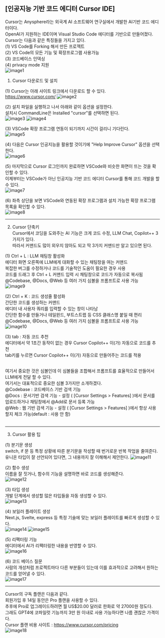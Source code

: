 ## [인공지능 기반 코드 에디터 Cursor IDE]

Cursor는 Anysphere라는 외국계 AI 소프트웨어 연구실에서 개발한 AI기반 코드 에디터이다.   
OpenAI가 지원하는 IDE이며 Visual Studio Code 에디터를 기반으로 만들어졌다.   
Cursor는 다음과 같은 특징들을 가지고 있다.   
(1) VS Code를 Forking 해서 만든 프로젝트   
(2) VS Code의 모든 기능 및 확장프로그램 사용가능   
(3) 코드베이스 인덱싱   
(4) privacy mode 지원   
![image1](https://github.com/user-attachments/assets/ecf67783-35d3-4f08-8f74-44e4f16bab53)
<br/>

1. Cursor 다운로드 및 설치
   
(1) Cursor는 아래 사이트 링크에서 다운로드 할 수 있다.   
https://www.cursor.com/
![image2](https://github.com/user-attachments/assets/63941868-ddad-40d2-b8c3-0e8ca8a3e8a1)
<br/>
     
(2) 설치 파일을 실행하고 나서 아래와 같이 옵션을 설정한다.   
설치시 CommandLine은 Installed "cursor"를 선택하면 된다.   
![image3](https://github.com/user-attachments/assets/051c0240-5810-45e7-9510-31565d9bf41d)
![image4](https://github.com/user-attachments/assets/be02fb75-9b5a-4504-9ddb-5803be72dbf2)
<br/> 
                
(3) VSCode 확장 프로그램 연동이 되기까지 시간이 걸리니 기다린다.               
![image5](https://github.com/user-attachments/assets/462616e2-91cd-43e6-92a4-47d52d87349a)
<br/>
        
(4) 다음은 Cursor 인공지능을 활용할 것이기에 "Help Improve Cursor" 옵션을 선택한다.     
![image6](https://github.com/user-attachments/assets/77832587-23b6-4570-932d-de473c554d73)
<br/>
                               
(5) 마지막으로 Cursor 로그인까지 완료하면 VSCode와 비슷한 화면이 뜨는 것을 확인할 수 있다.   
이제부터는 VSCode가 아닌 인공지능 기반 코드 에디터 Cursor를 통해 코드 개발을 할 수 있다.    
![image7](https://github.com/user-attachments/assets/a549b08f-7fc0-4cdf-a682-be9c7f9faae8)
<br/>

(6) 좌측 상단을 보면 VSCode와 연동된 확장 프로그램과 설치 가능한 확장 프로그램 목록을 확인할 수 있다.      
![image8](https://github.com/user-attachments/assets/79cfe797-4f5b-42ac-a076-f9bd73fe0835)
<br/>

---

2. Cursor 단축키   
Cursor에서 코딩을 도와주는 AI 기능은 크게 코드 수정, LLM Chat, Copilot++ 3가지가 있다.    
따라서 커맨드도 많이 외우지 않아도 되고 딱 3가지 커맨드만 알고 있으면 된다.

(1) Ctrl + L : LLM 채팅창 활성화      
에디터 화면 오른쪽에 LLM에게 대화할 수 있는 채팅창을 여는 커맨드      
복잡한 버그를 수정하거나 코드를 기술적인 도움이 필요한 경우 사용      
코드를 드래그 후 Ctrl + L 커맨드 입력 시 채팅창으로 코드가 자동으로 복사됨      
@Codebase, @Docs, @Web 등 여러 가지 심볼을 프롬프트로 사용 가능      
![image9](https://github.com/user-attachments/assets/728c0fe6-c67b-46ad-8f68-342e968a7f85)
<br/>

(2) Ctrl + K : 코드 생성줄 활성화      
간단한 코드를 생성하는 커맨드      
에디터 내 사용자 쿼리를 입력할 수 있는 창이 나타남      
간단한 함수를 만들거나 테일윈드, 부트스트랩 등 CSS 클래스명 붙일 때 편리      
@Codebase, @Docs, @Web 등 여러 가지 심볼을 프롬프트로 사용 가능         
![image10](https://github.com/user-attachments/assets/854633f6-53c3-4c52-a042-e06c7ff62a2a)
<br/>

(3) tab : 자동 코드 추천   
에디터에서 약 1초간 동작이 없는 경우 Cursor Copilot++ 이(가) 자동으로 코드를 추천   
tab키를 누르면 Cursor Copilot++ 이(가) 자동으로 만들어주는 코드를 적용   
<br/>

여기서 중요한 것은 심볼인데 이 심볼들을 조합해서 프롬프트를 효율적으로 만들어서 LLM에게 전달 할 수 있다.    
여기서는 대표적으로 중요한 심볼 3가지만 소개하겠다.   
@Codebase : 코드베이스 기반 검색 기능   
@Docs : 문서기반 검색 기능 - 설정 ( [Cursor Settings > Features] )에서 문서를 업로드하거나 채팅창에서 @Add로 문서 등록 가능   
@Web : 웹 기반 검색 기능 - 설정  ( [Cursor Settings > Features] )에서 항상 사용할지 체크 가능(default : 사용 안 함)   
<br/>

---

3. Cursor 활용 팁
   
(1) 분기문 생성   
switch, if 문 등 특정 상황에 따른 분기문을 작성할 때 번거로운 반복 작업을 줄여준다.    
유니온 타입이 잘 선언되어 있다면, 그 내용까지 잘 이해해서 제안한다.
![image11](https://github.com/user-attachments/assets/b242c7dc-e404-46cb-8860-39ec479cbec9)
<br/>

(2) 함수 생성   
이름을 잘 짓거나, 함수의 기능을 설명하면 바로 코드를 생성해준다.   
![image12](https://github.com/user-attachments/assets/5fdc3add-7b60-4ab6-9918-48b77f089503)
<br/>

(3) 타입 생성   
개발 단계에서 생성할 많은 타입들을 자동 생성할 수 있다.   
![image13](https://github.com/user-attachments/assets/c01d246f-ee37-4a30-b638-8144b55b7088)
<br/>

(4) 보일러 플레이트 생성   
Next.js, Svelte, express 등 특정 기술에 맞는 보일러 플레이트를 빠르게 생성할 수 있다.   
![image14](https://github.com/user-attachments/assets/eb273736-fc7c-4391-a593-5b3f0dbb04f4)
![image15](https://github.com/user-attachments/assets/a927ea7e-93a0-4296-be39-217690f52eaa)
<br/>

(5) 리팩터링 기능   
에디터에서 AI가 리팩터링한 내용을 반영할 수 있다.   
![image16](https://github.com/user-attachments/assets/2c156b0a-59b2-42b0-852c-403b3fd532d0)
<br/>

(6) 코드 베이스 질문   
사람의 개성처럼 프로젝트마다 다른 부분들이 있는데 이를 효과적으로 고려해서 원하는 코드를 얻어낼 수 있다.   
![image17](https://github.com/user-attachments/assets/86422d9d-291a-4f19-b206-18e215a83fff)
<br/>

---

Cursor의 구독 플랜은 다음과 같다.    
회원가입 후 14일 동안은 Pro 플랜을 사용할 수 있다.    
추후에 Pro로 업그레이드하려면 월 US$20.00 달러로 한화로 약 27000원 정도다.    
그래도 GPT4에 코파일럿 기능까지 3만 원 이내로 사용 가능하다면 나름 괜찮은 가격이다.    
Cursor 플랜 비용 사이트 : https://www.cursor.com/pricing   
![image18](https://github.com/user-attachments/assets/d0a926d2-4e5a-4469-9428-5a5f3da84faa)
   
